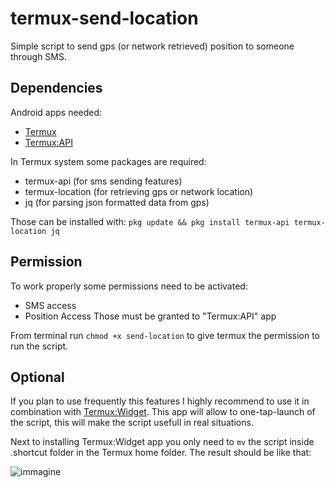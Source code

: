 # termux-send-location

Simple script to send gps (or network retrieved) position to someone through SMS.

## Dependencies
Android apps needed:
- [Termux](https://f-droid.org/packages/com.termux/)
- [Termux:API](https://f-droid.org/packages/com.termux.api/)

In Termux system some packages are required:
- termux-api (for sms sending features)
- termux-location (for retrieving gps or network location)
- jq (for parsing json formatted data from gps)

Those can be installed with: `pkg update && pkg install termux-api termux-location jq` 

## Permission
To work properly some permissions need to be activated:
- SMS access
- Position Access 
Those must be granted to "Termux:API" app

From terminal run `chmod +x send-location` to give termux the permission to run the script.

## Optional
If you plan to use frequently this features I highly recommend to use it in combination with [Termux:Widget](https://f-droid.org/packages/com.termux.widget/). This app will allow to one-tap-launch of the script, this will make the script usefull in real situations.

Next to installing Termux:Widget app you only need to `mv` the script inside .shortcut folder in the Termux home folder.
The result should be like that:

![immagine](https://user-images.githubusercontent.com/79154297/173182031-ab1b91e9-cd16-4c0a-8af6-57a0ef0bb714.png)
